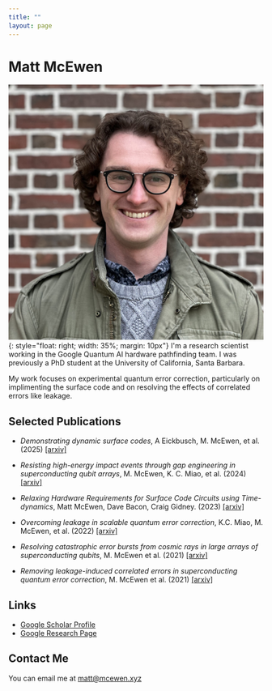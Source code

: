 ```yaml
---
title: ""
layout: page
---
```


# Matt McEwen
![My Mugshot](/assets/photos/mugshot.jpg){: style="float: right; width: 35%; margin: 10px"}
I'm a research scientist working in the Google Quantum AI hardware pathfinding team.
I was previously a PhD student at the University of California, Santa Barbara.

My work focuses on experimental quantum error correction, particularly on implimenting the surface code and on resolving the effects of correlated errors like leakage.

## Selected Publications
* _Demonstrating dynamic surface codes_,
A Eickbusch, M. McEwen, et al. (2025) [[arxiv]](https://arxiv.org/abs/2412.14360)

* _Resisting high-energy impact events through gap engineering in superconducting qubit arrays_, 
M. McEwen, K. C. Miao, et al. (2024) [[arxiv]](https://arxiv.org/abs/2402.15644)

* _Relaxing Hardware Requirements for Surface Code Circuits using Time-dynamics_, 
Matt McEwen, Dave Bacon, Craig Gidney. (2023) [[arxiv]](https://arxiv.org/abs/2302.02192)

* _Overcoming leakage in scalable quantum error correction_, 
K.C. Miao, M. McEwen, et al. (2022) [[arxiv]](https://arxiv.org/abs/2211.04728)

* _Resolving catastrophic error bursts from cosmic rays in large arrays of superconducting qubits_, 
M. McEwen et al. (2021) [[arxiv]](https://arxiv.org/abs/2104.05219)

* _Removing leakage-induced correlated errors in superconducting quantum error correction_, 
M. McEwen et al. (2021) [[arxiv]](https://arxiv.org/abs/2102.06131)

## Links
* [Google Scholar Profile](https://scholar.google.com/citations?user=YIEVJmEAAAAJ&hl=en)
* [Google Research Page](https://research.google/people/106600/)

## Contact Me
You can email me at matt@mcewen.xyz
